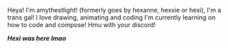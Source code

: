 Heya! I'm amythestlight! (formerly goes by hexanne, hexxie or hexi), I'm a trans gal!
I love drawing, animating and coding
I'm currently learning on how to code and compose!
Hmu with your discord!

_**Hexi was here lmao**_
